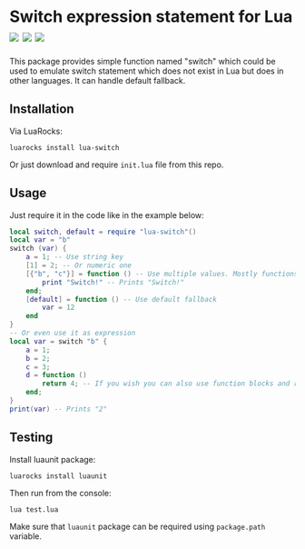 # Switch expression statement for Lua <img src="https://img.shields.io/github/license/stein197/lua-switch"/> <img src="https://img.shields.io/github/v/tag/stein197/lua-switch?label=Version"/> <img src="https://img.shields.io/luarocks/v/stein197/lua-switch"/>

This package provides simple function named "switch" which could be used to emulate switch statement which does not exist in Lua but does in other languages. It  can handle default fallback.

## Installation
Via LuaRocks:
```
luarocks install lua-switch
```
Or just download and require `init.lua` file from this repo.

## Usage
Just require it in the code like in the example below:
```lua
local switch, default = require "lua-switch"()
local var = "b"
switch (var) {
	a = 1; -- Use string key
	[1] = 2; -- Or numeric one
	[{"b", "c"}] = function () -- Use multiple values. Mostly functions will be used as code block
		print "Switch!" -- Prints "Switch!"
	end;
	[default] = function () -- Use default fallback
		var = 12
	end
}
-- Or even use it as expression
local var = switch "b" {
	a = 1;
	b = 2;
	c = 3;
	d = function ()
		return 4; -- If you wish you can also use function blocks and return values from them
	end;
}
print(var) -- Prints "2"
```

## Testing
Install luaunit package:
```
luarocks install luaunit
```
Then run from the console:
```
lua test.lua
```
Make sure that `luaunit` package can be required using `package.path` variable.
